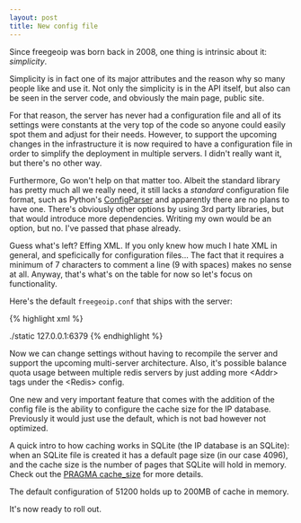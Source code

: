 ```yaml
---
layout: post
title: New config file
---
```


Since freegeoip was born back in 2008, one thing is intrinsic about it:
*simplicity*.

Simplicity is in fact one of its major attributes and the reason why so many
people like and use it. Not only the simplicity is in the API itself, but also
can be seen in the server code, and obviously the main page, public site.

For that reason, the server has never had a configuration file and all of its
settings were constants at the very top of the code so anyone could easily
spot them and adjust for their needs.
However, to support the upcoming changes in the infrastructure it is now
required to have a configuration file in order to simplify the deployment in
multiple servers. I didn't really want it, but there's no other way.

Furthermore, Go won't help on that matter too. Albeit the standard library
has pretty much all we really need, it still lacks a *standard* configuration
file format, such as Python's
[ConfigParser](http://docs.python.org/2/library/configparser.html) and
apparently there are no plans to have one.
There's obviously other options by using 3rd party libraries, but that would
introduce more dependencies. Writing my own would be an option, but no. I've
passed that phase already.

Guess what's left? Effing XML. If you only knew how much I hate XML in general,
and speficically for configuration files... The fact that it requires a minimum
of 7 characters to comment a line (9 with spaces) makes no sense at all.
Anyway, that's what's on the table for now so let's focus on functionality.

Here's the default `freegeoip.conf` that ships with the server:

{% highlight xml %}
<?xml version="1.0" encoding="UTF-8"?>
<Server debug="true" xheaders="false" addr=":8080">
	<DocumentRoot>./static</DocumentRoot>
	<IPDB File="./db/ipdb.sqlite" CacheSize="51200"/>
	<Limit MaxRequests="10000" Expire="3600"/>
	<Redis>
		<Addr>127.0.0.1:6379</Addr>
		<!-- Balance between multiple servers: -->
		<!-- <Addr>10.0.0.1:6379</Addr> -->
		<!-- <Addr>10.0.0.2:6379</Addr> -->
		<!-- Or use unix socket: -->
		<!-- <Addr>/tmp/redis.sock</Addr> -->
		<!-- <Addr>/var/run/redis/redis.sock</Addr> -->
	</Redis>
</Server>
{% endhighlight %}

Now we can change settings without having to recompile the server and support
the upcoming multi-server architecture. Also, it's possible balance quota usage
between multiple redis servers by just adding more &lt;Addr&gt; tags under
the &lt;Redis&gt; config.

One new and very important feature that comes with the addition of the config
file is the ability to configure the cache size for the IP database. Previously
it would just use the default, which is not bad however not optimized.

A quick intro to how caching works in SQLite (the IP database is an SQLite):
when an SQLite file is created it has a default page size (in our case 4096),
and the cache size is the number of pages that SQLite will hold in memory.
Check out the [PRAGMA cache_size](http://www.sqlite.org/pragma.html#pragma_cache_size)
for more details.

The default configuration of 51200 holds up to 200MB of cache in memory.

It's now ready to roll out.
